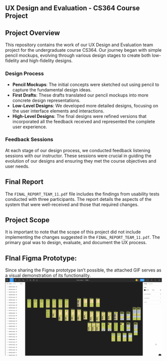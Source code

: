 ## UX Design and Evaluation - CS364 Course Project

## Project Overview
This repository contains the work of our UX Design and Evaluation team project for the undergraduate course CS364. Our journey began with simple pencil mockups, evolving through various design stages to create both low-fidelity and high-fidelity designs.

### Design Process
- **Pencil Mockups**: The initial concepts were sketched out using pencil to capture the fundamental design ideas.
- **First Drafts**: These drafts translated our pencil mockups into more concrete design representations.
- **Low-Level Designs**: We developed more detailed designs, focusing on the user interface elements and interactions.
- **High-Level Designs**: The final designs were refined versions that incorporated all the feedback received and represented the complete user experience.

### Feedback Sessions
At each stage of our design process, we conducted feedback listening sessions with our instructor. These sessions were crucial in guiding the evolution of our designs and ensuring they met the course objectives and user needs.

## Final Report
The `FINAL_REPORT_TEAM_11.pdf` file includes the findings from usability tests conducted with three participants. The report details the aspects of the system that were well-received and those that required changes.

## Project Scope
It is important to note that the scope of this project did not include implementing the changes suggested in the `FINAL_REPORT_TEAM_11.pdf`. The primary goal was to design, evaluate, and document the UX process.


## FInal Figma Prototype:
Since sharing the Figma prototype isn’t possible, the attached GIF serves as a visual demonstration of its functionality.
![til](./5_FIGMA_PRESENTATION.gif)
